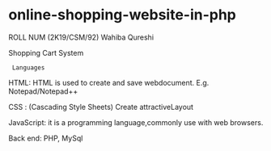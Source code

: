 # online-shopping-website-in-php

ROLL NUM (2K19/CSM/92) Wahiba Qureshi



   
   Shopping Cart System 
   
   
     Languages

HTML: HTML is used to create and save webdocument. E.g. Notepad/Notepad++

CSS : (Cascading Style Sheets) Create attractiveLayout

JavaScript: it is a programming language,commonly use with web browsers.

Back end: PHP, MySql
